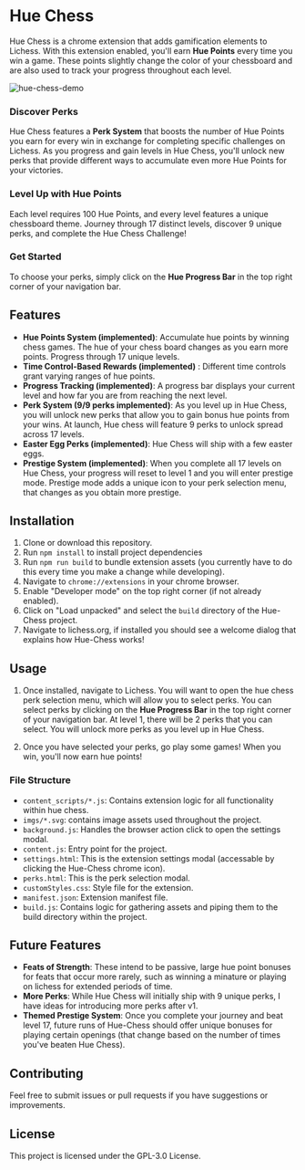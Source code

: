 # Hue Chess

Hue Chess is a chrome extension that adds gamification elements to Lichess. With this extension enabled, you'll earn **Hue Points** every time you win a game. These points slightly change the color of your chessboard and are also used to track your progress throughout each level.

![hue-chess-demo](https://github.com/user-attachments/assets/a92577f7-314d-450d-9b70-c827be1128ed)

### Discover Perks
Hue Chess features a **Perk System** that boosts the number of Hue Points you earn for every win in exchange for completing specific challenges on Lichess. As you progress and gain levels in Hue Chess, you'll unlock new perks that provide different ways to accumulate even more Hue Points for your victories.

### Level Up with Hue Points
Each level requires 100 Hue Points, and every level features a unique chessboard theme. Journey through 17 distinct levels, discover 9 unique perks, and complete the Hue Chess Challenge!

### Get Started
To choose your perks, simply click on the **Hue Progress Bar** in the top right corner of your navigation bar.

## Features

- **Hue Points System (implemented)**: Accumulate hue points by winning chess games. The hue of your chess board changes as you earn more points. Progress through 17 unique levels. 
- **Time Control-Based Rewards (implemented)** : Different time controls grant varying ranges of hue points. 
- **Progress Tracking (implemented)**: A progress bar displays your current level and how far you are from reaching the next level.
- **Perk System (9/9 perks implemented)**: As you level up in Hue Chess, you will unlock new perks that allow you to gain bonus hue points from your wins. At launch, Hue chess will feature 9 perks to unlock spread across 17 levels. 
- **Easter Egg Perks (implemented)**: Hue Chess will ship with a few easter eggs. 
- **Prestige System (implemented)**: When you complete all 17 levels on Hue Chess, your progress will reset to level 1 and you will enter prestige mode. Prestige mode adds a unique icon to your perk selection menu, that changes as you obtain more prestige.

## Installation

1. Clone or download this repository.
2. Run `npm install` to install project dependencies
3. Run `npm run build` to bundle extension assets (you currently have to do this every time you make a change while developing). 
4. Navigate to `chrome://extensions` in your chrome browser.
5. Enable "Developer mode" on the top right corner (if not already enabled).
6. Click on "Load unpacked" and select the `build` directory of the Hue-Chess project. 
7. Navigate to lichess.org, if installed you should see a welcome dialog that explains how Hue-Chess works!

## Usage

1. Once installed, navigate to Lichess. You will want to open the hue chess perk selection menu, which will allow you to select perks. You can select perks by clicking on the **Hue Progress Bar** in the top right corner of your navigation bar. At level 1, there will be 2 perks that you can select. You will unlock more perks as you level up in Hue Chess. 

2. Once you have selected your perks, go play some games! When you win, you'll now earn hue points! 

### File Structure

- `content_scripts/*.js`: Contains extension logic for all functionality within hue chess.
- `imgs/*.svg`: contains image assets used throughout the project. 
- `background.js`: Handles the browser action click to open the settings modal.
- `content.js`: Entry point for the project. 
- `settings.html`: This is the extension settings modal (accessable by clicking the Hue-Chess chrome icon).
- `perks.html`: This is the perk selection modal. 
- `customStyles.css`: Style file for the extension.
- `manifest.json`: Extension manifest file.
- `build.js`: Contains logic for gathering assets and piping them to the build directory within the project. 

## Future Features

- **Feats of Strength**: These intend to be passive, large hue point bonuses for feats that occur more rarely, such as winning a minature or playing on lichess for extended periods of time.
- **More Perks**: While Hue Chess will initially ship with 9 unique perks, I have ideas for introducing more perks after v1.  
- **Themed Prestige System**: Once you complete your journey and beat level 17, future runs of Hue-Chess should offer unique bonuses for playing certain openings (that change based on the number of times you've beaten Hue Chess).

## Contributing

Feel free to submit issues or pull requests if you have suggestions or improvements.

## License

This project is licensed under the GPL-3.0 License.
